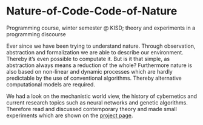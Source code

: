 Nature-of-Code-Code-of-Nature
=============================

Programming course, winter semester @ KISD; theory and experiments in a programming discourse

Ever since we have been trying to understand nature. Through observation, abstraction and formalization we are able to describe our environment. Thereby it’s even possible to computate it. But is it that simple, as abstraction always means a reduction of the whole? Furthermore nature is also based on non-linear and dynamic processes which are hardly predictable by the use of conventional algorithms. Thereby alternative computational models are required.

We had a look on the mechanistic world view, the history of cybernetics and current research topics such as neural networks and genetic algorithms. Therefore read and discussed contemporary theory and made small experiments which are shown on the [project page](http://kisd.github.io/Nature-of-Code-Code-of-Nature/).
